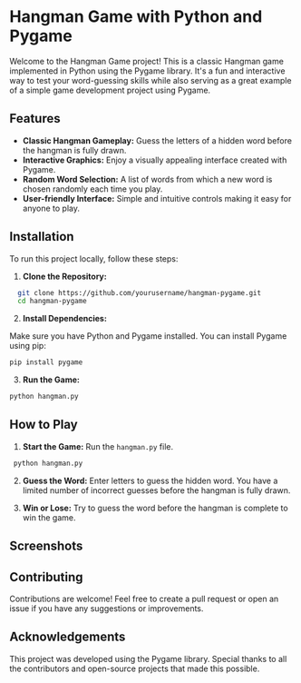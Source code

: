 # Hangman Game with Python and Pygame

Welcome to the Hangman Game project! This is a classic Hangman game implemented in Python using the Pygame library. It's a fun and interactive way to test your word-guessing skills while also serving as a great example of a simple game development project using Pygame.

## Features

- **Classic Hangman Gameplay:** Guess the letters of a hidden word before the hangman is fully drawn.
- **Interactive Graphics:** Enjoy a visually appealing interface created with Pygame.
- **Random Word Selection:** A list of words from which a new word is chosen randomly each time you play.
- **User-friendly Interface:** Simple and intuitive controls making it easy for anyone to play.

## Installation

To run this project locally, follow these steps:

1. **Clone the Repository:**

 ```bash
   git clone https://github.com/yourusername/hangman-pygame.git
   cd hangman-pygame
  ```

2. **Install Dependencies:**

Make sure you have Python and Pygame installed. You can install Pygame using pip:

```bash
pip install pygame
```

3. **Run the Game:**

```bash
python hangman.py
```

## How to Play

1. **Start the Game:** Run the `hangman.py` file.
  ```bash
   python hangman.py
  ```

2. **Guess the Word:** Enter letters to guess the hidden word. You have a limited number of incorrect guesses before the hangman is fully drawn.
   
3. **Win or Lose:** Try to guess the word before the hangman is complete to win the game.

   
## Screenshots


## Contributing
Contributions are welcome! Feel free to create a pull request or open an issue if you have any suggestions or improvements.


## Acknowledgements
This project was developed using the Pygame library.
Special thanks to all the contributors and open-source projects that made this possible.
